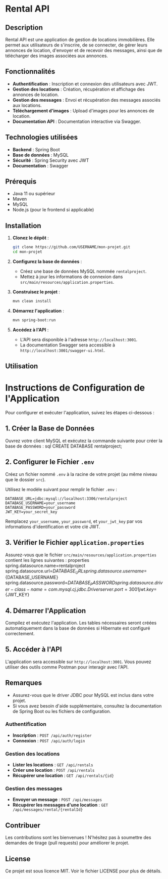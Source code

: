 # Rental API

## Description
Rental API est une application de gestion de locations immobilières. Elle permet aux utilisateurs de s'inscrire, de se connecter, de gérer leurs annonces de location, d'envoyer et de recevoir des messages, ainsi que de télécharger des images associées aux annonces.

## Fonctionnalités
- **Authentification** : Inscription et connexion des utilisateurs avec JWT.
- **Gestion des locations** : Création, récupération et affichage des annonces de location.
- **Gestion des messages** : Envoi et récupération des messages associés aux locations.
- **Téléchargement d'images** : Upload d'images pour les annonces de location.
- **Documentation API** : Documentation interactive via Swagger.

## Technologies utilisées
- **Backend** : Spring Boot
- **Base de données** : MySQL
- **Sécurité** : Spring Security avec JWT
- **Documentation** : Swagger

## Prérequis
- Java 11 ou supérieur
- Maven
- MySQL
- Node.js (pour le frontend si applicable)

## Installation

1. **Clonez le dépôt** :
   ```bash
   git clone https://github.com/USERNAME/mon-projet.git
   cd mon-projet
   ```

2. **Configurez la base de données** :
   - Créez une base de données MySQL nommée `rentalproject`.
   - Mettez à jour les informations de connexion dans `src/main/resources/application.properties`.

3. **Construisez le projet** :
   ```bash
   mvn clean install
   ```

4. **Démarrez l'application** :
   ```bash
   mvn spring-boot:run
   ```

5. **Accédez à l'API** :
   - L'API sera disponible à l'adresse `http://localhost:3001`.
   - La documentation Swagger sera accessible à `http://localhost:3001/swagger-ui.html`.

## Utilisation

# Instructions de Configuration de l'Application

Pour configurer et exécuter l'application, suivez les étapes ci-dessous :

## 1. Créer la Base de Données

Ouvrez votre client MySQL et exécutez la commande suivante pour créer la base de données :
sql
CREATE DATABASE rentalproject;

## 2. Configurer le Fichier `.env`

Créez un fichier nommé `.env` à la racine de votre projet (au même niveau que le dossier `src`).

Utilisez le modèle suivant pour remplir le fichier `.env` :

```
DATABASE_URL=jdbc:mysql://localhost:3306/rentalproject
DATABASE_USERNAME=your_username
DATABASE_PASSWORD=your_password
JWT_KEY=your_secret_key
```

Remplacez `your_username`, `your_password`, et `your_jwt_key` par vos informations d'identification et votre clé JWT.

## 3. Vérifier le Fichier `application.properties`

Assurez-vous que le fichier `src/main/resources/application.properties` contient les lignes suivantes :
properties
spring.datasource.name=rentalproject
spring.datasource.url=${DATABASE_URL}
spring.datasource.username=${DATABASE_USERNAME}
spring.datasource.password=${DATABASE_PASSWORD}
spring.datasource.driver-class-name=com.mysql.cj.jdbc.Driver
server.port=3001
jwt.key=${JWT_KEY}

## 4. Démarrer l'Application

Compilez et exécutez l'application. Les tables nécessaires seront créées automatiquement dans la base de données si Hibernate est configuré correctement.

## 5. Accéder à l'API

L'application sera accessible sur `http://localhost:3001`. Vous pouvez utiliser des outils comme Postman pour interagir avec l'API.

## Remarques

- Assurez-vous que le driver JDBC pour MySQL est inclus dans votre projet.
- Si vous avez besoin d'aide supplémentaire, consultez la documentation de Spring Boot ou les fichiers de configuration.

### Authentification
- **Inscription** : `POST /api/auth/register`
- **Connexion** : `POST /api/auth/login`

### Gestion des locations
- **Lister les locations** : `GET /api/rentals`
- **Créer une location** : `POST /api/rentals`
- **Récupérer une location** : `GET /api/rentals/{id}`

### Gestion des messages
- **Envoyer un message** : `POST /api/messages`
- **Récupérer les messages d'une location** : `GET /api/messages/rental/{rentalId}`

## Contribuer
Les contributions sont les bienvenues ! N'hésitez pas à soumettre des demandes de tirage (pull requests) pour améliorer le projet.

## License
Ce projet est sous licence MIT. Voir le fichier LICENSE pour plus de détails.
